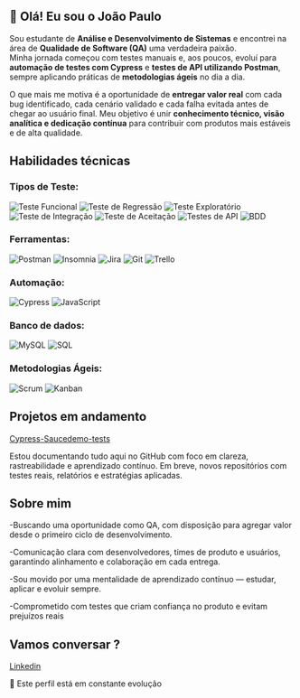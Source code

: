 ## 👋 Olá! Eu sou o João Paulo


Sou estudante de **Análise e Desenvolvimento de Sistemas** e encontrei na área de **Qualidade de Software (QA)** uma verdadeira paixão.  
Minha jornada começou com testes manuais e, aos poucos, evoluí para **automação de testes com Cypress** e **testes de API utilizando Postman**, sempre aplicando práticas de **metodologias ágeis** no dia a dia.

O que mais me motiva é a oportunidade de **entregar valor real** com cada bug identificado, cada cenário validado e cada falha evitada antes de chegar ao usuário final. Meu objetivo é unir **conhecimento técnico, visão analítica e dedicação contínua** para contribuir com produtos mais estáveis e de alta qualidade. 

## Habilidades técnicas 

### Tipos de Teste:
![Teste Funcional](https://img.shields.io/badge/TESTE%20FUNCIONAL-blue?style=for-the-badge)
![Teste de Regressão](https://img.shields.io/badge/TESTE%20DE%20REGRESSÃO-purple?style=for-the-badge)
![Teste Exploratório](https://img.shields.io/badge/TESTE%20EXPLORATÓRIO-pink?style=for-the-badge)
![Teste de Integração](https://img.shields.io/badge/TESTE%20DE%20INTEGRAÇÃO-orange?style=for-the-badge)
![Teste de Aceitação](https://img.shields.io/badge/TESTE%20DE%20ACEITAÇÃO-darkgreen?style=for-the-badge)
![Testes de API](https://img.shields.io/badge/TESTES%20DE%20API-lightblue?style=for-the-badge)
![BDD](https://img.shields.io/badge/BDD%20(GHERKIN)-green?style=for-the-badge)

### Ferramentas:
![Postman](https://img.shields.io/badge/Postman-FF6C37?style=for-the-badge&logo=postman&logoColor=white)
![Insomnia](https://img.shields.io/badge/Insomnia-4000BF?style=for-the-badge&logo=insomnia&logoColor=white)
![Jira](https://img.shields.io/badge/Jira-0052CC?style=for-the-badge&logo=jira&logoColor=white)
![Git](https://img.shields.io/badge/Git-F05032?style=for-the-badge&logo=git&logoColor=white)
![Trello](https://img.shields.io/badge/Trello-0052CC?style=for-the-badge&logo=trello&logoColor=white)


### Automação:
![Cypress](https://img.shields.io/badge/Cypress-17202C?style=for-the-badge&logo=cypress&logoColor=white)
![JavaScript](https://img.shields.io/badge/JavaScript-323330?style=for-the-badge&logo=javascript&logoColor=F7DF1E)

### Banco de dados:
![MySQL](https://img.shields.io/badge/MySQL-4479A1?style=for-the-badge&logo=mysql&logoColor=white)
![SQL](https://img.shields.io/badge/SQL-336791?style=for-the-badge&logo=postgresql&logoColor=white)

### Metodologias Ágeis:
![Scrum](https://img.shields.io/badge/Scrum-6DB33F?style=for-the-badge)
![Kanban](https://img.shields.io/badge/Kanban-0079BF?style=for-the-badge) 

## Projetos em andamento 
[Cypress-Saucedemo-tests](https://github.com/JoaoPauloQA/cypress-saucedemo-tests)

Estou documentando tudo aqui no GitHub com foco em clareza, rastreabilidade e aprendizado contínuo. Em breve, novos repositórios com testes reais, relatórios e estratégias aplicadas.

## Sobre mim
-Buscando uma oportunidade como QA, com disposição para agregar valor desde o primeiro ciclo de desenvolvimento.

-Comunicação clara com desenvolvedores, times de produto e usuários, garantindo alinhamento e colaboração em cada entrega.

-Sou movido por uma mentalidade de aprendizado contínuo — estudar, aplicar e evoluir sempre. 

-Comprometido com testes que criam confiança no produto e evitam prejuízos reais

## Vamos conversar ? 

[Linkedin](https://www.linkedin.com/in/jo%C3%A3o-paulo-6a1b3a207/)


📌 Este perfil está em constante evolução
